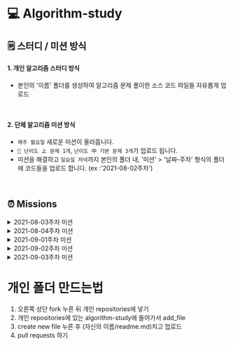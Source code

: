 # 💻 Algorithm-study

## 🗒️ 스터디 / 미션 방식

#### 1. 개인 알고리즘 스터디 방식
- 본인의 '이름' 폴더를 생성하여 알고리즘 문제 풀이한 소스 코드 파일들 자유롭게 업로드

<br>

#### 2. 단체 알고리즘 미션 방식
- `매주 월요일` 새로운 미션이 올라옵니다.
- `🥇 난이도 上 문제 1개`, `난이도 中 기본 문제 3개`가 업로드 됩니다.
- 미션을 해결하고 `일요일 저녁`까지 본인의 폴더 내, '미션' > '날짜-주차' 형식의 폴더에 코드들을 업로드 합니다. (ex :'2021-08-02주차')

<br>

## ⏰ Missions
<details>
  <summary> 2021-08-03주차 미션 </summary>

## 2021.08.12 ~ 2021.08.22
  
1. 난이도 상 문제: [백준 4949번 스택문제](https://www.acmicpc.net/problem/4949)
2. 기본 문제 3개
  - [문제1](링크)
  - [문제2](링크)
  - [문제3](링크)
  
  
</details>
<details>
  <summary> 2021-08-04주차 미션 </summary>

## 2021.08.23 ~ 2021.09.05
  
</details>
<details>
  <summary> 2021-09-01주차 미션 </summary>
  
## 2021.09.06 ~ 2021.09.12
  
</details>
<details>
  <summary> 2021-09-02주차 미션 </summary>
  
## 2021.09.13 ~ 2021.09.19
  
</details>
<details>
  <summary> 2021-09-03주차 미션 </summary>
  
## 2021.09.20 ~ 2021.09.26
  
</details>

# 개인 폴더 만드는법
1. 오른쪽 상단 fork 누른 뒤 개인 repositories에 넣기
2. 개인 repositories에 있는 algorithm-study에 들어가서 add_file
3. create new file 누른 후 (자신의 이름/readme.md)치고 업로드
4. pull requests 하기
